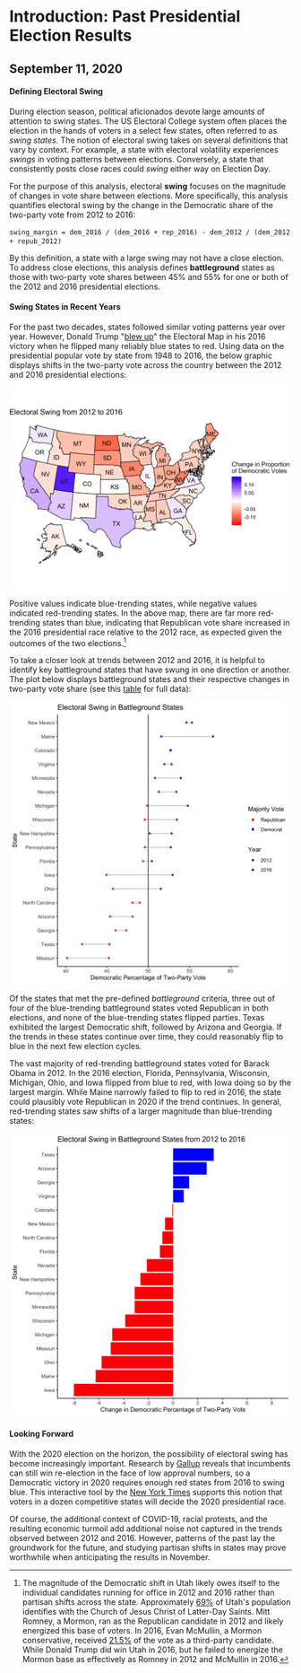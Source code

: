 # Introduction: Past Presidential Election Results
## September 11, 2020

#### Defining Electoral Swing

During election season, political aficionados devote large amounts of attention to swing states. The US Electoral College system often places the election in the hands of voters in a select few states, often referred to as *swing states*. The notion of electoral swing takes on several definitions that vary by context. For example, a state with electoral volatility experiences *swings* in voting patterns between elections. Conversely, a state that consistently posts close races could *swing* either way on Election Day. 

For the purpose of this analysis, electoral **swing** focuses on the magnitude of changes in vote share between elections. More specifically, this analysis quantifies electoral swing by the change in the Democratic share of the two-party vote from 2012 to 2016:

```
swing_margin = dem_2016 / (dem_2016 + rep_2016) - dem_2012 / (dem_2012 + repub_2012)

```

By this definition, a state with a large swing may not have a close election. To address close elections, this analysis defines **battleground** states as those with two-party vote shares between 45% and 55% for one or both of the 2012 and 2016 presidential elections.

#### Swing States in Recent Years

For the past two decades, states followed similar voting patterns year over year. However, Donald Trump "[blew up](https://www.politico.com/news/magazine/2020/02/07/election-2020-new-electoral-map-110496)" the Electoral Map in his 2016 victory when he flipped many reliably blue states to red. Using data on the presidential popular vote by state from 1948 to 2016, the below graphic displays shifts in the two-party vote across the country between the 2012 and 2016 presidential elections: 

![](../figures/swing_map.jpg)

Positive values indicate blue-trending states, while negative values indicated red-trending states. In the above map, there are far more red-trending states than blue, indicating that Republican vote share increased in the 2016 presidential race relative to the 2012 race, as expected given the outcomes of the two elections.[^bignote]

To take a closer look at trends between 2012 and 2016, it is helpful to identify key battleground states that have swung in one direction or another. The plot below displays battleground states and their respective changes in two-party vote share (see this  [table](../figures/swing_table.html) for full data):

![](../figures/swing_point_line.jpg)

Of the states that met the pre-defined *battleground* criteria, three out of four of the blue-trending battleground states voted Republican in both elections, and none of the blue-trending states flipped parties. Texas exhibited the largest Democratic shift, followed by Arizona and Georgia. If the trends in these states continue over time, they could reasonably flip to blue in the next few election cycles. 

The vast majority of red-trending battleground states voted for Barack Obama in 2012. In the 2016 election, Florida, Pennsylvania, Wisconsin, Michigan, Ohio, and Iowa flipped from blue to red, with Iowa doing so by the largest margin. While Maine narrowly failed to flip to red in 2016, the state could plausibly vote Republican in 2020 if the trend continues. In general, red-trending states saw shifts of a larger magnitude than blue-trending states:

![](../figures/swing_bars.jpg)

#### Looking Forward

With the 2020 election on the horizon, the possibility of electoral swing has become increasingly important. Research by [Gallup](https://news.gallup.com/poll/313079/mood-doesn-bright-incumbents-win.aspx) reveals that incumbents can still win re-election in the face of low approval numbers, so a Democratic victory in 2020 requires enough red states from 2016 to swing blue. This interactive tool by the [New York Times](https://www.nytimes.com/interactive/2020/us/elections/election-states-biden-trump.html) supports this notion that voters in a dozen competitive states will decide the 2020 presidential race.

Of course, the additional context of COVID-19, racial protests, and the resulting economic turmoil add additional noise not captured in the trends observed between 2012 and 2016. However, patterns of the past lay the groundwork for the future, and studying partisan shifts in states may prove worthwhile when anticipating the results in November.

[^bignote]: The magnitude of the Democratic shift in Utah likely owes itself to the individual candidates running for office in 2012 and 2016 rather than partisan shifts across the state. Approximately [69%](https://newsroom.churchofjesuschrist.org/facts-and-statistics/state/utah) of Utah's population identifies with the Church of Jesus Christ of Latter-Day Saints. Mitt Romney, a Mormon, ran as the Republican candidate in 2012 and likely energized this base of voters. In 2016, Evan McMullin, a Mormon conservative, received [21.5%](https://www.270towin.com/states/Utah) of the vote as a third-party candidate. While Donald Trump did win Utah in 2016, but he failed to energize the Mormon base as effectively as Romney in 2012 and McMullin in 2016.
